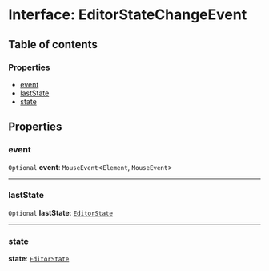 # Interface: EditorStateChangeEvent

## Table of contents

### Properties

* [event](/auto-docs/fixed-layout-editor/interfaces/EditorStateChangeEvent.md#event)
* [lastState](/auto-docs/fixed-layout-editor/interfaces/EditorStateChangeEvent.md#laststate)
* [state](/auto-docs/fixed-layout-editor/interfaces/EditorStateChangeEvent.md#state)

## Properties

### event

`Optional` **event**: `MouseEvent`<`Element`, `MouseEvent`>

***

### lastState

`Optional` **lastState**: [`EditorState`](/auto-docs/fixed-layout-editor/interfaces/EditorState-1.md)

***

### state

**state**: [`EditorState`](/auto-docs/fixed-layout-editor/interfaces/EditorState-1.md)

